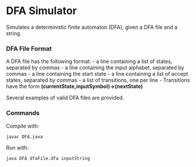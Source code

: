 # DFA Simulator
Simulates a deterministic finite automaton (DFA), given a DFA file and a string.

### DFA File Format
A DFA file has the following format:
    - a line containing a list of states, separated by commas
    - a line containing the input alphabet, separated by commas
    - a line containing the start state
    - a line containing a list of accept states, separated by commas
    - a list of transitions, one per line
      - Transitions have the form **(currentState,inputSymbol)->(nextState)**

Several examples of valid DFA files are provided.

### Commands
Compile with:
```
javac DFA.java
```
Run with:
```
java DFA dfaFile.dfa inputString
```
